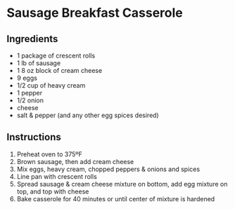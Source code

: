 # Sausage Breakfast Casserole

## Ingredients
- 1 package of crescent rolls
- 1 lb of sausage
- 1 8 oz block of cream cheese
- 9 eggs
- 1/2 cup of heavy cream
- 1 pepper
- 1/2 onion
- cheese
- salt & pepper (and any other egg spices desired)

## Instructions
1. Preheat oven to 375ºF
2. Brown sausage, then add cream cheese
3. Mix eggs, heavy cream, chopped peppers & onions and spices
4. Line pan with crescent rolls
5. Spread sausage & cream cheese mixture on bottom, add egg mixture on top, and top with cheese
6. Bake casserole for 40 minutes or until center of mixture is hardened